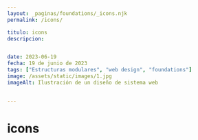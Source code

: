 ```yaml
---
layout: _paginas/foundations/_icons.njk
permalink: /icons/

titulo: icons
descripcion: 


date: 2023-06-19
fecha: 19 de junio de 2023
tags: ["Estructuras modulares", "web design", "foundations"]
image: /assets/static/images/1.jpg
imageAlt: Ilustración de un diseño de sistema web


---
```


# icons